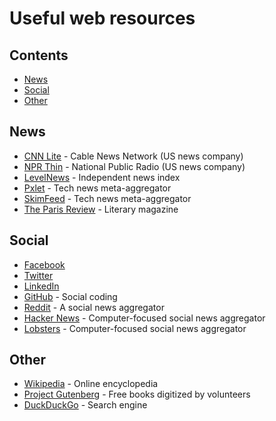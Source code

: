 # Useful web resources

## Contents

* [News](#news)
* [Social](#social)
* [Other](#other)

## News
- [CNN Lite](http://lite.cnn.io/en) - Cable News Network (US news company)
- [NPR Thin](http://thin.npr.org/) - National Public Radio (US news company)
- [LevelNews](https://levelnews.org/) - Independent news index
- [Pxlet](http://www.pxlet.com/) - Tech news meta-aggregator
- [SkimFeed](http://skimfeed.com/) - Tech news meta-aggregator
- [The Paris Review](https://www.theparisreview.org/) - Literary magazine

## Social

- [Facebook](https://facebook.com)
- [Twitter](https://twitter.com)
- [LinkedIn](https://linkedin.com)
- [GitHub](https://github.com) - Social coding
- [Reddit](https://reddit.com) - A social news aggregator
- [Hacker News](https://news.ycombinator.com) - Computer-focused social news aggregator
- [Lobsters](https://lobste.rs) - Computer-focused social news aggregator

## Other

- [Wikipedia](https://wikipedia.org/) - Online encyclopedia
- [Project Gutenberg](https://gutenberg.org) - Free books digitized by volunteers
- [DuckDuckGo](https://duckduckgo.com) - Search engine

